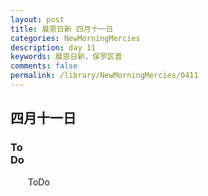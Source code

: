 ```yaml
---
layout: post
title: 晨恩日新 四月十一日
categories: NewMorningMercies
description: day 11
keywords: 晨恩日新，保罗区普
comments: false
permalink: /library/NewMorningMercies/0411
---
```


## 四月十一日

### To <br> Do


&emsp;&emsp;ToDo